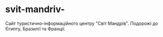 # svit-mandriv-
Сайт туристично-інформаційного центру "Світ Мандрів". Подорожі до Єгипту, Бразилії та Франції.
